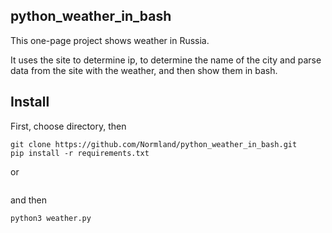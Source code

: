 ## python_weather_in_bash
This one-page project shows weather in Russia.

It uses the site to determine ip, to determine the name of the city and parse data from the site with the weather, and then show them in bash.

## Install

First, choose directory, then

```
git clone https://github.com/Normland/python_weather_in_bash.git
pip install -r requirements.txt
```
or 
```pip3 install -r requirements.txt
```
and then
```
python3 weather.py
```
